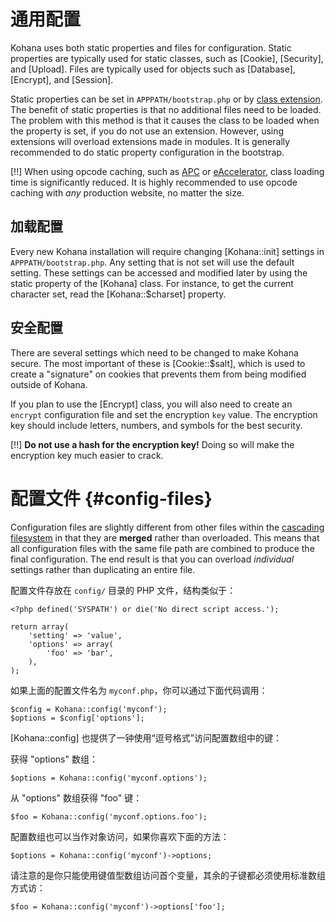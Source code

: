 # 通用配置

Kohana uses both static properties and files for configuration. Static properties are typically used for static classes, such as [Cookie], [Security], and [Upload]. Files are typically used for objects such as [Database], [Encrypt], and [Session].

Static properties can be set in `APPPATH/bootstrap.php` or by [class extension](using.autoloading#class-extension). The benefit of static properties is that no additional files need to be loaded. The problem with this method is that it causes the class to be loaded when the property is set, if you do not use an extension. However, using extensions will overload extensions made in modules. It is generally recommended to do static property configuration in the bootstrap.

[!!] When using opcode caching, such as [APC](http://php.net/apc) or [eAccelerator](http://eaccelerator.net/), class loading time is significantly reduced. It is highly recommended to use opcode caching with *any* production website, no matter the size.

## 加载配置

Every new Kohana installation will require changing [Kohana::init] settings in `APPPATH/bootstrap.php`. Any setting that is not set will use the default setting. These settings can be accessed and modified later by using the static property of the [Kohana] class. For instance, to get the current character set, read the [Kohana::$charset] property.

## 安全配置

There are several settings which need to be changed to make Kohana secure. The most important of these is [Cookie::$salt], which is used to create a "signature" on cookies that prevents them from being modified outside of Kohana.

If you plan to use the [Encrypt] class, you will also need to create an `encrypt` configuration file and set the encryption `key` value. The encryption key should include letters, numbers, and symbols for the best security.

[!!] **Do not use a hash for the encryption key!** Doing so will make the encryption key much easier to crack.

# 配置文件 {#config-files}

Configuration files are slightly different from other files within the [cascading filesystem](about.filesystem) in that they are **merged** rather than overloaded. This means that all configuration files with the same file path are combined to produce the final configuration. The end result is that you can overload *individual* settings rather than duplicating an entire file.

配置文件存放在 `config/` 目录的 PHP 文件，结构类似于：

    <?php defined('SYSPATH') or die('No direct script access.');

    return array(
        'setting' => 'value',
        'options' => array(
            'foo' => 'bar',
        ),
    );

如果上面的配置文件名为 `myconf.php`，你可以通过下面代码调用：

    $config = Kohana::config('myconf');
    $options = $config['options'];

[Kohana::config] 也提供了一钟使用“逗号格式”访问配置数组中的键：

获得 "options" 数组：

    $options = Kohana::config('myconf.options');

从 "options" 数组获得 "foo" 键：

    $foo = Kohana::config('myconf.options.foo');

配置数组也可以当作对象访问，如果你喜欢下面的方法：

    $options = Kohana::config('myconf')->options;

请注意的是你只能使用键值型数组访问首个变量，其余的子键都必须使用标准数组方式访：

    $foo = Kohana::config('myconf')->options['foo'];
